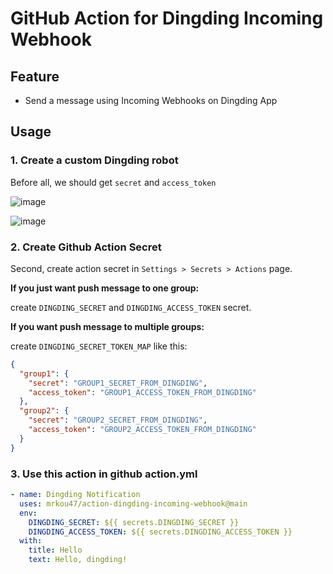 # GitHub Action for Dingding Incoming Webhook

## Feature

- Send a message using Incoming Webhooks on Dingding App

## Usage

### 1. Create a custom Dingding robot

Before all, we should get `secret` and `access_token`

![image](https://user-images.githubusercontent.com/13513747/196043144-250709b6-c6cb-45b8-9ef0-263d2a371ae1.png)

![image](https://user-images.githubusercontent.com/13513747/196043245-06279722-0266-45e4-b848-61233eddfa1d.png)

### 2. Create Github Action Secret

Second, create action secret in `Settings > Secrets > Actions` page.

**If you just want push message to one group:**

create `DINGDING_SECRET` and `DINGDING_ACCESS_TOKEN` secret.

**If you want push message to multiple groups:**

create `DINGDING_SECRET_TOKEN_MAP` like this:

```json
{
  "group1": {
    "secret": "GROUP1_SECRET_FROM_DINGDING",
    "access_token": "GROUP1_ACCESS_TOKEN_FROM_DINGDING"
  },
  "group2": {
    "secret": "GROUP2_SECRET_FROM_DINGDING",
    "access_token": "GROUP2_ACCESS_TOKEN_FROM_DINGDING"
  }
}
```

### 3. Use this action in github action.yml

```yaml
- name: Dingding Notification
  uses: mrkou47/action-dingding-incoming-webhook@main
  env:
    DINGDING_SECRET: ${{ secrets.DINGDING_SECRET }}
    DINGDING_ACCESS_TOKEN: ${{ secrets.DINGDING_ACCESS_TOKEN }}
  with:
    title: Hello
    text: Hello, dingding!
```
